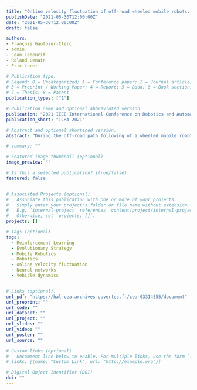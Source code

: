 ```yaml
---
title: "Online velocity fluctuation of off-road wheeled mobile robots: A reinforcement learning approach"
publishDate: "2021-05-30T12:00:00Z"
date: "2021-05-30T12:00:00Z"
draft: false

authors:
- François Gauthier-Clerc
- admin
- Jean Laneurit
- Roland Lenain
- Eric Lucet

# Publication type.
# Legend: 0 = Uncategorized; 1 = Conference paper; 2 = Journal article;
# 3 = Preprint / Working Paper; 4 = Report; 5 = Book; 6 = Book section;
# 7 = Thesis; 8 = Patent
publication_types: ["1"]

# Publication name and optional abbreviated version.
publication: "2021 IEEE International Conference on Robotics and Automation (ICRA)"
publication_short: "ICRA 2021"

# Abstract and optional shortened version.
abstract: "During the off-road path following of a wheeled mobile robot in presence of poor grip conditions, the longitudinal velocity should be limited in order to maintain safe navigation with limited tracking errors, while at the same time being high enough to minimize travel time. Thus, this paper presents a new approach of online speed fluctuation, capable of limiting the lateral error below a given threshold, while maximizing the longitudinal velocity. This is accomplished using a neural network trained with a reinforcement learning method. This speed modulation is done side-by-side with an existing model-based predictive steering control, using a state estimator and dynamic observers. Simulated and experimental results show a decrease in tracking error, while maintaining a consistent travel time when compared to a classical constant speed method and to a kinematic speed fluctuation method."

# summary: ""

# Featured image thumbnail (optional)
image_preview: ""

# Is this a selected publication? (true/false)
featured: false


# Associated Projects (optional).
#   Associate this publication with one or more of your projects.
#   Simply enter your project's folder or file name without extension.
#   E.g. `internal-project` references `content/project/internal-project/index.md`.
#   Otherwise, set `projects: []`.
projects: []

# Tags (optional).
tags:
  - Reinforcement Learning
  - Evolutionary Strategy
  - Mobile Robotics
  - Robotics
  - online velocity fluctuation
  - Neural networks
  - Vehicle dynamics


# Links (optional).
url_pdf: "https://hal-cea.archives-ouvertes.fr/cea-03314555/document"
url_preprint: ""
url_code: ""
url_dataset: ""
url_project: ""
url_slides: ""
url_video: ""
url_poster: ""
url_source: ""

# Custom links (optional).
#   Uncomment line below to enable. For multiple links, use the form `[{...}, {...}, {...}]`.
# links: [{name: "Custom Link", url: "http://example.org"}]

# Digital Object Identifier (DOI)
doi: ""
---
```

